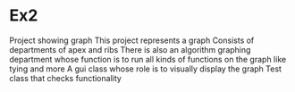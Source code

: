 # Ex2
Project showing graph
This project represents a graph
Consists of departments of apex and ribs
There is also an algorithm graphing department whose function is to run all kinds of functions on the graph like tying and more
A gui class whose role is to visually display the graph
Test class that checks functionality
